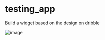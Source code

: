 # testing_app

Build a widget based on the design on dribble

![image](https://user-images.githubusercontent.com/71022967/136673448-6afb883d-b1c7-41b2-9950-23b2cd9f63a3.png)


